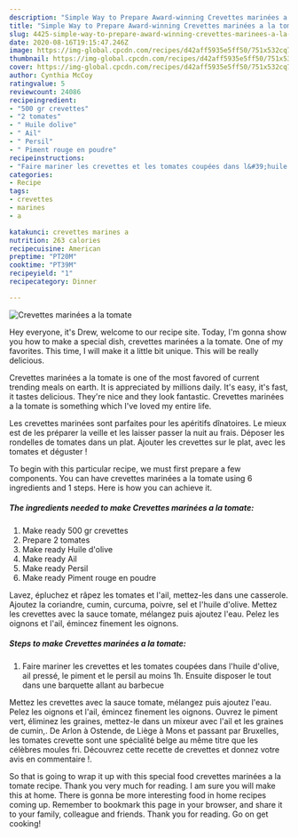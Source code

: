 ```yaml
---
description: "Simple Way to Prepare Award-winning Crevettes marinées a la tomate"
title: "Simple Way to Prepare Award-winning Crevettes marinées a la tomate"
slug: 4425-simple-way-to-prepare-award-winning-crevettes-marinees-a-la-tomate
date: 2020-08-16T19:15:47.246Z
image: https://img-global.cpcdn.com/recipes/d42aff5935e5ff50/751x532cq70/crevettes-marinees-a-la-tomate-photo-principale-de-la-recette.jpg
thumbnail: https://img-global.cpcdn.com/recipes/d42aff5935e5ff50/751x532cq70/crevettes-marinees-a-la-tomate-photo-principale-de-la-recette.jpg
cover: https://img-global.cpcdn.com/recipes/d42aff5935e5ff50/751x532cq70/crevettes-marinees-a-la-tomate-photo-principale-de-la-recette.jpg
author: Cynthia McCoy
ratingvalue: 5
reviewcount: 24086
recipeingredient:
- "500 gr crevettes"
- "2 tomates"
- " Huile dolive"
- " Ail"
- " Persil"
- " Piment rouge en poudre"
recipeinstructions:
- "Faire mariner les crevettes et les tomates coupées dans l&#39;huile d&#39;olive, ail pressé, le piment et le persil au moins 1h. Ensuite disposer le tout dans une barquette allant au barbecue"
categories:
- Recipe
tags:
- crevettes
- marines
- a

katakunci: crevettes marines a 
nutrition: 263 calories
recipecuisine: American
preptime: "PT20M"
cooktime: "PT39M"
recipeyield: "1"
recipecategory: Dinner

---
```



![Crevettes marinées a la tomate](https://img-global.cpcdn.com/recipes/d42aff5935e5ff50/751x532cq70/crevettes-marinees-a-la-tomate-photo-principale-de-la-recette.jpg)

Hey everyone, it's Drew, welcome to our recipe site. Today, I'm gonna show you how to make a special dish, crevettes marinées a la tomate. One of my favorites. This time, I will make it a little bit unique. This will be really delicious.

Crevettes marinées a la tomate is one of the most favored of current trending meals on earth. It is appreciated by millions daily. It's easy, it's fast, it tastes delicious. They're nice and they look fantastic. Crevettes marinées a la tomate is something which I've loved my entire life.

Les crevettes marinées sont parfaites pour les apéritifs dînatoires. Le mieux est de les préparer la veille et les laisser passer la nuit au frais. Déposer les rondelles de tomates dans un plat. Ajouter les crevettes sur le plat, avec les tomates et déguster !


To begin with this particular recipe, we must first prepare a few components. You can have crevettes marinées a la tomate using 6 ingredients and 1 steps. Here is how you can achieve it.

<!--inarticleads1-->

##### The ingredients needed to make Crevettes marinées a la tomate:

1. Make ready 500 gr crevettes
1. Prepare 2 tomates
1. Make ready  Huile d&#39;olive
1. Make ready  Ail
1. Make ready  Persil
1. Make ready  Piment rouge en poudre


Lavez, épluchez et râpez les tomates et l&#39;ail, mettez-les dans une casserole. Ajoutez la coriandre, cumin, curcuma, poivre, sel et l&#39;huile d&#39;olive. Mettez les crevettes avec la sauce tomate, mélangez puis ajoutez l&#39;eau. Pelez les oignons et l&#39;ail, émincez finement les oignons. 

<!--inarticleads2-->

##### Steps to make Crevettes marinées a la tomate:

1. Faire mariner les crevettes et les tomates coupées dans l&#39;huile d&#39;olive, ail pressé, le piment et le persil au moins 1h. Ensuite disposer le tout dans une barquette allant au barbecue


Mettez les crevettes avec la sauce tomate, mélangez puis ajoutez l&#39;eau. Pelez les oignons et l&#39;ail, émincez finement les oignons. Ouvrez le piment vert, éliminez les graines, mettez-le dans un mixeur avec l&#39;ail et les graines de cumin,. De Arlon à Ostende, de Liège à Mons et passant par Bruxelles, les tomates crevette sont une spécialité belge au même titre que les célèbres moules fri. Découvrez cette recette de crevettes et donnez votre avis en commentaire !. 

So that is going to wrap it up with this special food crevettes marinées a la tomate recipe. Thank you very much for reading. I am sure you will make this at home. There is gonna be more interesting food in home recipes coming up. Remember to bookmark this page in your browser, and share it to your family, colleague and friends. Thank you for reading. Go on get cooking!
